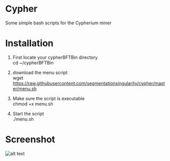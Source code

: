 # Cypher
Some simple bash scripts for the Cypherium miner

# Installation
1. First locate your cypherBFTBin directory</br>
	cd ~/cypherBFTBin
	
3. download the menu script</br>
	wget https://raw.githubusercontent.com/segmentationsingularity/cypher/master/menu.sh
	
5. Make sure the script is executable</br>
	chmod +x menu.sh

5. Start the script</br>
	./menu.sh

# Screenshot
![alt text](?raw=true)
           
